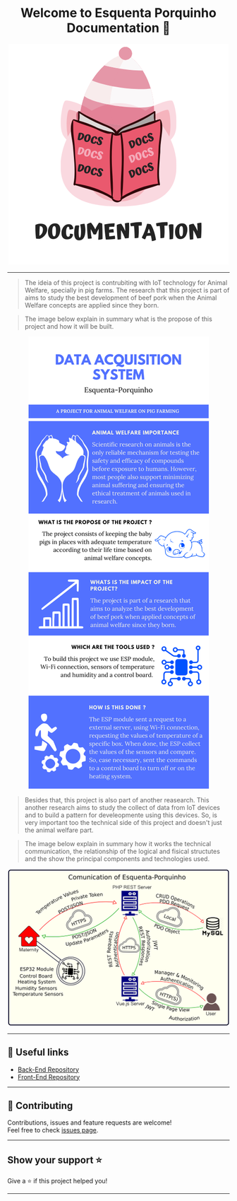 <h1 align="center">Welcome to Esquenta Porquinho Documentation 👋</h1>

<div align="center">
    <img src=".github\images\documentation.png" alt="This is an image of a pig under a book with `docs` in front of it">
</div> 

***

> The ideia of this project is contrubiting with IoT technology for Animal Welfare, specially in pig farms. The research that this project is part of aims to study the best development of beef pork when the Animal Welfare concepts are applied since they born.

> The image below explain in summary what is the propose of this project and how it will be built.

<div align="center">
    <img src=".github\images\description.png" alt="This is an image explain the propose and the methodology of the project">
</div> 

> Besides that, this project is also part of another reasearch. This another research aims to study the collect of data from IoT devices and to build a pattern for develeopmente using this devices. So, is very important too the technical side of this project and doesn't just the animal welfare part. 

> The image below explain in summary how it works the technical communication, the relationship of the logical and fisical structutes and the show the principal components and technologies used.

<div align="center">
    <img src=".github\images\communication.png" alt="This is an image explain how the project communication works">
</div>

***

## :link: Useful links
- [Back-End Repository](https://github.com/Esquenta-Porquinho/back-end)
- [Front-End Repository](https://github.com/Esquenta-Porquinho/front-end)
***

## 🤝 Contributing

Contributions, issues and feature requests are welcome!<br />Feel free to check [issues page](https://github.com/Esquenta-Porquinho/documentation/issues). 
***

## Show your support ⭐️

Give a ⭐️ if this project helped you!
***

